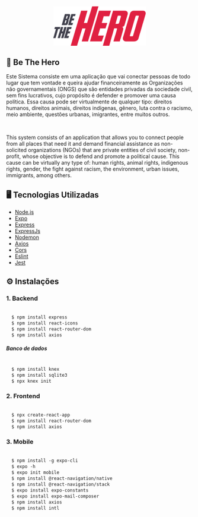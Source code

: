 <h4 align="center">
<img src="./mobile/src/assets/logo@3x.png" width="250px" /><br>
</h4>


## :heartbeat: Be The Hero
<p>Este Sistema consiste em uma aplicação que vai conectar pessoas de todo lugar que tem vontade e queira ajudar financeiramente as Organizações não governamentais (ONGS) que são entidades privadas da sociedade civil, sem fins lucrativos, cujo propósito é defender e promover uma causa política. Essa causa pode ser virtualmente de qualquer tipo: direitos humanos, direitos animais, direitos indígenas, gênero, luta contra o racismo, meio ambiente, questões urbanas, imigrantes, entre muitos outros. <br></p>
<br><p> This system consists of an application that allows you to connect people from all places that need it and demand financial assistance as non-solicited organizations (NGOs) that are private entities of civil society, non-profit, whose objective is to defend and promote a political cause. This cause can be virtually any type of: human rights, animal rights, indigenous rights, gender, the fight against racism, the environment, urban issues, immigrants, among others. </br></p>

## :desktop_computer:	 Tecnologias Utilizadas
- [Node.js](https://nodejs.org/en/)
- [Expo](https://expo.io/)
- [Express](https://expressjs.com/pt-br/)
- [ExpressJs](https://expressjs.com/pt-br/)
- [Nodemon](https://www.npmjs.com/package/nodemon)
- [Axios](https://www.npmjs.com/package/axios)
- [Cors](https://www.npmjs.com/package/cors)
- [Eslint](https://www.npmjs.com/package/eslint)
- [Jest](https://www.npmjs.com/package/jest)

## <dt> :gear: Instalações </dt>
### 1. Backend

```shell 

  $ npm install express
  $ npm install react-icons
  $ npm install react-router-dom
  $ npm install axios

```

##### Banco de dados 
```shell 

  $ npm install knex
  $ npm install sqlite3
  $ npx knex init

```

### 2. Frontend
```shell 

  $ npx create-react-app
  $ npm install react-router-dom
  $ npm install axios

```




### 3. Mobile

```shell 

  $ npm install -g expo-cli
  $ expo -h
  $ expo init mobile
  $ npm install @react-navigation/native
  $ npm install @react-navigation/stack
  $ expo install expo-constants
  $ expo install expo-mail-composer
  $ npm install axios
  $ npm install intl

```
